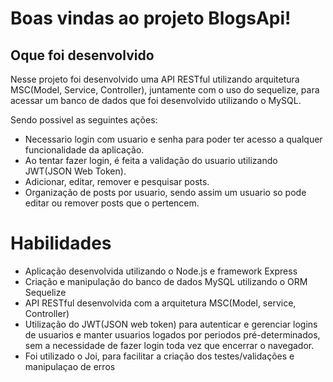 # Boas vindas ao projeto BlogsApi!

## Oque foi desenvolvido

Nesse projeto foi desenvolvido uma API RESTful utilizando arquitetura MSC(Model, Service, Controller),
juntamente com o uso do sequelize, para acessar um banco de dados que foi desenvolvido utilizando o MySQL.

Sendo possivel as seguintes ações:

* Necessario login com usuario e senha para poder ter acesso a qualquer funcionalidade da aplicação.
* Ao tentar fazer login, é feita a validação do usuario utilizando JWT(JSON Web Token).
* Adicionar, editar, remover e pesquisar posts.
* Organização de posts por usuario, sendo assim um usuario so pode editar ou remover posts que o pertencem.

# Habilidades

* Aplicação desenvolvida utilizando o Node.js e framework Express
* Criação e manipulação do banco de dados MySQL utilizando o ORM Sequelize
* API RESTful desenvolvida com a arquitetura MSC(Model, service, Controller)
* Utilização do JWT(JSON web token) para autenticar e gerenciar logins de usuarios e manter usuarios logados por periodos pré-determinados, sem a necessidade de fazer login toda vez que encerrar o navegador.
* Foi utilizado o Joi, para facilitar a criação dos testes/validações e manipulaçao de erros